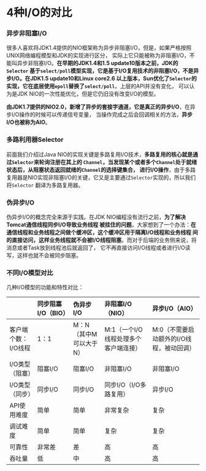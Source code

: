 4种I/O的对比
===================================================
### 异步非阻塞I/O
很多人喜欢将JDK1.4提供的NIO框架称为异步非阻塞I/O，但是，如果严格按照UNIX网络编程模型和JDK的实现进行区分，
实际上它只能被称为非阻塞I/O，不能叫异步非阻塞I/O。**在早期的JDK1.4和1.5 update10版本之前，JDK的`Selector`
基于`select/poll`模型实现，它是基于I/O复用技术的非阻塞I/O，不是异步I/O。在JDK1.5 update10和Linux core2.6
以上版本，Sun优化了`Selector`的实现，它在底层使用`epoll`替换了`select/poll`**，上层的API并没有变化，
可以认为是JDK NIO的一次性能优化，但是它仍旧没有改变I/O的模型。

**由JDK1.7提供的NIO2.0，新增了异步的套接字通道，它是真正的异步I/O**，在异步I/O操作的时候可以传递信号变量，
当操作完成之后会回调相关的方法，**异步I/O也被称为AIO**。

### 多路利用器Selector
前面我们介绍过Java NIO的实现关键是多路复用I/O技术，**多路复用的核心就是通过`Selector`来轮询注册在其上的
`Channel`，当发现某个或者多个`Channel`处于就绪状态后，从阻塞状态返回就绪的`Channel`的选择键集合，
进行I/O操作**，由于多路复用器是NIO实现非阻塞I/O的关键，它又是主要通过`Selector`实现的，所以我们将`Selector`
翻译为多路复用器。

### 伪异步I/O
伪异步I/O的概念完全来源于实践。在JDK NIO编程没有流行之前，**为了解决Tomcat通信线程同步I/O导致业务线程
被挂住的问题**，大家想到了一个办法：**在通信线程和业务线程之间做个缓冲区，这个缓冲区用于隔离I/O线程和业务线程
间的直接访问，这样业务线程就不会被I/O线程阻塞**。而对于后端的业务侧来说，将消息或者Task放到线程池后就返回了，
它不再直接访问I/O线程或者进行I/O读写，这样也就不会被同步阻塞。

### 不同I/O模型对比

几种I/O模型的功能和特性对比：

|     | 同步阻塞I/O（BIO） | 伪异步I/O | 非阻塞I/O（NIO）| 异步I/O（AIO）|
| :---- | :---- | :---- | :---- | :---- |
| 客户端个数：I/O线程 | 1：1 | M：N（其中M可以大于N）| M:1（一个I/O线程处理多个客户端连接）|M:0（不需要启动额外的I/O线程，被动回调）|
| I/O类型（阻塞）| 阻塞I/O | 阻塞I/O | 非阻塞I/O | 非阻塞I/O |
| I/O类型（同步）| 同步I/O | 同步I/O | 同步I/O（I/O多路复用）| 异步I/O |
| API使用难度 | 简单 | 简单 | 非常复杂 | 复杂 |
| 调试难度 | 简单 | 简单 | 复杂 | 复杂 |
| 可靠性 | 非常差 | 差 | 高 | 高 |
| 吞吐量 | 低 | 中 | 高 | 高 |
